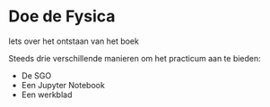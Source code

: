 # Doe de Fysica

Iets over het ontstaan van het boek

Steeds drie verschillende manieren om het practicum aan te bieden: 
- De SGO
- Een Jupyter Notebook
- Een werkblad